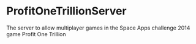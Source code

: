 ProfitOneTrillionServer
=======================

The server to allow multiplayer games in the Space Apps challenge 2014 game Profit One Trillion
